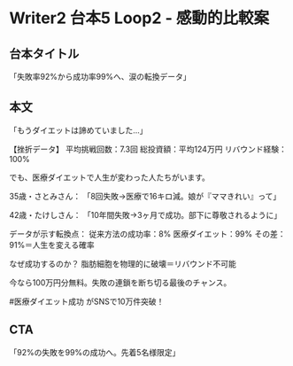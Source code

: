 # Writer2 台本5 Loop2 - 感動的比較案

## 台本タイトル
「失敗率92%から成功率99%へ、涙の転換データ」

## 本文

「もうダイエットは諦めていました...」

【挫折データ】
平均挑戦回数：7.3回
総投資額：平均124万円
リバウンド経験：100%

でも、医療ダイエットで人生が変わった人たちがいます。

35歳・さとみさん：
「8回失敗→医療で16キロ減。娘が『ママきれい』って」

42歳・たけしさん：
「10年間失敗→3ヶ月で成功。部下に尊敬されるように」

データが示す転換点：
従来方法の成功率：8%
医療ダイエット：99%
その差：91%＝人生を変える確率

なぜ成功するのか？
脂肪細胞を物理的に破壊＝リバウンド不可能

今なら100万円分無料。失敗の連鎖を断ち切る最後のチャンス。

#医療ダイエット成功 がSNSで10万件突破！

## CTA
「92%の失敗を99%の成功へ。先着5名様限定」